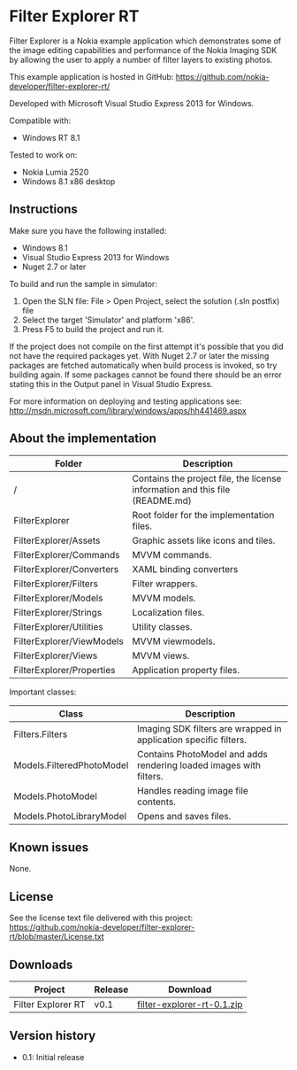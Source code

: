 Filter Explorer RT
==================

Filter Explorer is a Nokia example application which demonstrates some of the image editing capabilities and performance of the Nokia Imaging SDK by allowing the user to apply a number of filter layers to existing photos.

This example application is hosted in GitHub:
https://github.com/nokia-developer/filter-explorer-rt/

Developed with Microsoft Visual Studio Express 2013 for Windows.

Compatible with:

 * Windows RT 8.1

Tested to work on:

 * Nokia Lumia 2520
 * Windows 8.1 x86 desktop


Instructions
------------

Make sure you have the following installed:

* Windows 8.1
* Visual Studio Express 2013 for Windows
* Nuget 2.7 or later

To build and run the sample in simulator:

1. Open the SLN file:
   File > Open Project, select the solution (.sln postfix) file
2. Select the target 'Simulator' and platform 'x86'.
3. Press F5 to build the project and run it.


If the project does not compile on the first attempt it's possible that you
did not have the required packages yet. With Nuget 2.7 or later the missing
packages are fetched automatically when build process is invoked, so try
building again. If some packages cannot be found there should be an
error stating this in the Output panel in Visual Studio Express.

For more information on deploying and testing applications see:
http://msdn.microsoft.com/library/windows/apps/hh441469.aspx


About the implementation
------------------------

| Folder | Description |
| ------ | ----------- |
| / | Contains the project file, the license information and this file (README.md) |
| FilterExplorer | Root folder for the implementation files.  |
| FilterExplorer/Assets | Graphic assets like icons and tiles. |
| FilterExplorer/Commands | MVVM commands. |
| FilterExplorer/Converters | XAML binding converters |
| FilterExplorer/Filters | Filter wrappers. |
| FilterExplorer/Models | MVVM models. |
| FilterExplorer/Strings | Localization files. |
| FilterExplorer/Utilities | Utility classes. |
| FilterExplorer/ViewModels | MVVM viewmodels. |
| FilterExplorer/Views | MVVM views. |
| FilterExplorer/Properties | Application property files. |

Important classes:

| Class | Description |
| ----- | ----------- |
| Filters.Filters | Imaging SDK filters are wrapped in application specific filters. |
| Models.FilteredPhotoModel | Contains PhotoModel and adds rendering loaded images with filters. |
| Models.PhotoModel | Handles reading image file contents. |
| Models.PhotoLibraryModel | Opens and saves files. |


Known issues
------------

None.


License
-------

See the license text file delivered with this project:
https://github.com/nokia-developer/filter-explorer-rt/blob/master/License.txt


Downloads
---------

| Project | Release | Download |
| ------- | --------| -------- |
| Filter Explorer RT | v0.1 | [filter-explorer-rt-0.1.zip](https://github.com/nokia-developer/filter-explorer-rt/archive/v0.1.zip) |


Version history
---------------

* 0.1: Initial release
